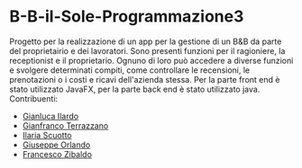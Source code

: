 # B-B-il-Sole-Programmazione3
Progetto per la realizzazione di un app per la gestione di un B&B da parte del proprietairio e dei lavoratori. Sono presenti funzioni per il ragioniere, la receptionist e il proprietario. Ognuno di loro può accedere a diverse funzioni e svolgere determinati compiti, come controllare le recensioni, le prenotazioni o i costi e ricavi dell'azienda stessa.
Per la parte front end è stato utilizzato JavaFX, per la parte back end è stato utilizzato java.
Contribuenti:
- [Gianluca Ilardo](https://github.com/gianlucailardo)
- [Gianfranco Terrazzano](https://github.com/Gianf01)
- [Ilaria Scuotto](https://github.com/ilariascuotto)
- [Giuseppe Orlando](https://github.com/Giusorl)
- [Francesco Zibaldo](https://github.com/kekkozib)
